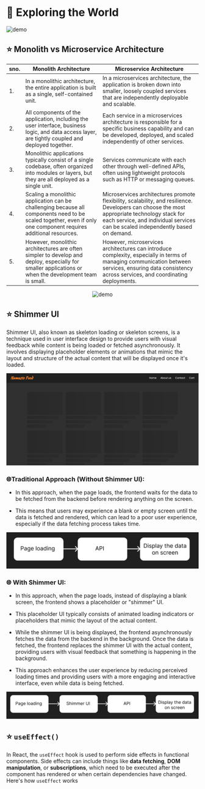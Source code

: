 # 📍 Exploring the World

![demo](https://miro.medium.com/v2/resize:fit:1400/1*GJiR7jC07hARQ1WogY1Ffg.jpeg)

## ⭐ Monolith vs Microservice Architecture

| sno. | Monolith Architecture | Microservice Architecture |
| --- | --- | --- | 
| 1. | In a monolithic architecture, the entire application is built as a single, self-contained unit. | In a microservices architecture, the application is broken down into smaller, loosely coupled services that are independently deployable and scalable.
| 2. | All components of the application, including the user interface, business logic, and data access layer, are tightly coupled and deployed together. | Each service in a microservices architecture is responsible for a specific business capability and can be developed, deployed, and scaled independently of other services. |
| 3. | Monolithic applications typically consist of a single codebase, often organized into modules or layers, but they are all deployed as a single unit. | Services communicate with each other through well-defined APIs, often using lightweight protocols such as HTTP or messaging queues.
| 4. | Scaling a monolithic application can be challenging because all components need to be scaled together, even if only one component requires additional resources. | Microservices architectures promote flexibility, scalability, and resilience. Developers can choose the most appropriate technology stack for each service, and individual services can be scaled independently based on demand. |
| 5. | However, monolithic architectures are often simpler to develop and deploy, especially for smaller applications or when the development team is small. | However, microservices architectures can introduce complexity, especially in terms of managing communication between services, ensuring data consistency across services, and coordinating deployments.

<div align="center">

![demo](https://miro.medium.com/v2/resize:fit:828/format:webp/1*bDI_1EtHO8iJR5pSwiWelw.png)

</div>

## ⭐ Shimmer UI

Shimmer UI, also known as skeleton loading or skeleton screens, is a technique used in user interface design to provide users with visual feedback while content is being loaded or fetched asynchronously. It involves displaying placeholder elements or animations that mimic the layout and structure of the actual content that will be displayed once it's loaded.

![demo](/assets/demo27.png)

### 🌐Traditional Approach (Without Shimmer UI):

* In this approach, when the page loads, the frontend waits for the data to be fetched from the backend before rendering anything on the screen.

* This means that users may experience a blank or empty screen until the data is fetched and rendered, which can lead to a poor user experience, especially if the data fetching process takes time.

![demo](/assets/demo28.png)

### 🌐 With Shimmer UI:

* In this approach, when the page loads, instead of displaying a blank screen, the frontend shows a placeholder or "shimmer" UI. 

* This placeholder UI typically consists of animated loading indicators or placeholders that mimic the layout of the actual content.

* While the shimmer UI is being displayed, the frontend asynchronously fetches the data from the backend in the background.
Once the data is fetched, the frontend replaces the shimmer UI with the actual content, providing users with visual feedback that something is happening in the background.

* This approach enhances the user experience by reducing perceived loading times and providing users with a more engaging and interactive interface, even while data is being fetched.

![demo](/assets/demo29.png)

## ⭐ `useEffect()`

In React, the `useEffect` hook is used to perform side effects in functional components. Side effects can include things like **data fetching**, **DOM manipulation**, or **subscriptions**, which need to be executed after the component has rendered or when certain dependencies have changed. Here's how `useEffect` works
